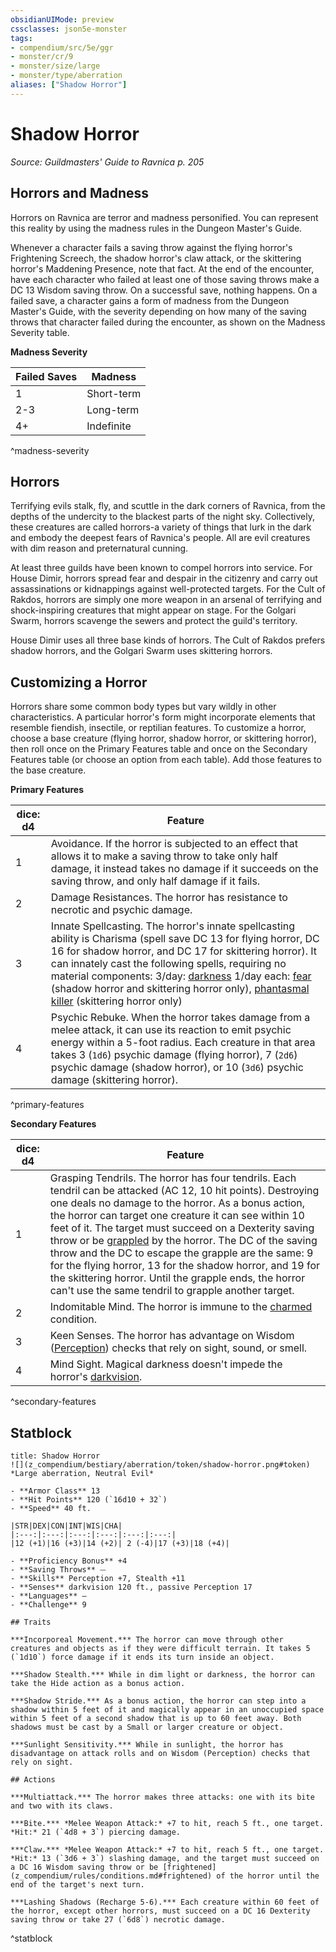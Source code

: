 ```yaml
---
obsidianUIMode: preview
cssclasses: json5e-monster
tags:
- compendium/src/5e/ggr
- monster/cr/9
- monster/size/large
- monster/type/aberration
aliases: ["Shadow Horror"]
---
```

# Shadow Horror
*Source: Guildmasters' Guide to Ravnica p. 205*  

## Horrors and Madness

Horrors on Ravnica are terror and madness personified. You can represent this reality by using the madness rules in the Dungeon Master's Guide.

Whenever a character fails a saving throw against the flying horror's Frightening Screech, the shadow horror's claw attack, or the skittering horror's Maddening Presence, note that fact. At the end of the encounter, have each character who failed at least one of those saving throws make a DC 13 Wisdom saving throw. On a successful save, nothing happens. On a failed save, a character gains a form of madness from the Dungeon Master's Guide, with the severity depending on how many of the saving throws that character failed during the encounter, as shown on the Madness Severity table.

**Madness Severity**

| Failed Saves | Madness |
|--------------|---------|
| 1 | Short-term |
| 2-3 | Long-term |
| 4+ | Indefinite |
^madness-severity

## Horrors

Terrifying evils stalk, fly, and scuttle in the dark corners of Ravnica, from the depths of the undercity to the blackest parts of the night sky. Collectively, these creatures are called horrors-a variety of things that lurk in the dark and embody the deepest fears of Ravnica's people. All are evil creatures with dim reason and preternatural cunning.

At least three guilds have been known to compel horrors into service. For House Dimir, horrors spread fear and despair in the citizenry and carry out assassinations or kidnappings against well-protected targets. For the Cult of Rakdos, horrors are simply one more weapon in an arsenal of terrifying and shock-inspiring creatures that might appear on stage. For the Golgari Swarm, horrors scavenge the sewers and protect the guild's territory.

House Dimir uses all three base kinds of horrors. The Cult of Rakdos prefers shadow horrors, and the Golgari Swarm uses skittering horrors.

## Customizing a Horror

Horrors share some common body types but vary wildly in other characteristics. A particular horror's form might incorporate elements that resemble fiendish, insectile, or reptilian features. To customize a horror, choose a base creature (flying horror, shadow horror, or skittering horror), then roll once on the Primary Features table and once on the Secondary Features table (or choose an option from each table). Add those features to the base creature.

**Primary Features**

| dice: d4 | Feature |
|----------|---------|
| 1 | Avoidance. If the horror is subjected to an effect that allows it to make a saving throw to take only half damage, it instead takes no damage if it succeeds on the saving throw, and only half damage if it fails. |
| 2 | Damage Resistances. The horror has resistance to necrotic and psychic damage. |
| 3 | Innate Spellcasting. The horror's innate spellcasting ability is Charisma (spell save DC 13 for flying horror, DC 16 for shadow horror, and DC 17 for skittering horror). It can innately cast the following spells, requiring no material components: 3/day: [darkness](z_compendium/spells/darkness.md) 1/day each: [fear](z_compendium/spells/fear.md) (shadow horror and skittering horror only), [phantasmal killer](z_compendium/spells/phantasmal-killer.md) (skittering horror only) |
| 4 | Psychic Rebuke. When the horror takes damage from a melee attack, it can use its reaction to emit psychic energy within a 5-foot radius. Each creature in that area takes 3 (`1d6`) psychic damage (flying horror), 7 (`2d6`) psychic damage (shadow horror), or 10 (`3d6`) psychic damage (skittering horror). |
^primary-features

**Secondary Features**

| dice: d4 | Feature |
|----------|---------|
| 1 | Grasping Tendrils. The horror has four tendrils. Each tendril can be attacked (AC 12, 10 hit points). Destroying one deals no damage to the horror. As a bonus action, the horror can target one creature it can see within 10 feet of it. The target must succeed on a Dexterity saving throw or be [grappled](z_compendium/rules/conditions.md#grappled) by the horror. The DC of the saving throw and the DC to escape the grapple are the same: 9 for the flying horror, 13 for the shadow horror, and 19 for the skittering horror. Until the grapple ends, the horror can't use the same tendril to grapple another target. |
| 2 | Indomitable Mind. The horror is immune to the [charmed](z_compendium/rules/conditions.md#charmed) condition. |
| 3 | Keen Senses. The horror has advantage on Wisdom ([Perception](z_compendium/rules/skills.md#Perception)) checks that rely on sight, sound, or smell. |
| 4 | Mind Sight. Magical darkness doesn't impede the horror's [darkvision](z_compendium/rules/senses.md#darkvision). |
^secondary-features

## Statblock

```ad-statblock
title: Shadow Horror
![](z_compendium/bestiary/aberration/token/shadow-horror.png#token)
*Large aberration, Neutral Evil*

- **Armor Class** 13 
- **Hit Points** 120 (`16d10 + 32`)
- **Speed** 40 ft.

|STR|DEX|CON|INT|WIS|CHA|
|:---:|:---:|:---:|:---:|:---:|:---:|
|12 (+1)|16 (+3)|14 (+2)| 2 (-4)|17 (+3)|18 (+4)|

- **Proficiency Bonus** +4
- **Saving Throws** ⏤
- **Skills** Perception +7, Stealth +11
- **Senses** darkvision 120 ft., passive Perception 17
- **Languages** —
- **Challenge** 9

## Traits

***Incorporeal Movement.*** The horror can move through other creatures and objects as if they were difficult terrain. It takes 5 (`1d10`) force damage if it ends its turn inside an object.

***Shadow Stealth.*** While in dim light or darkness, the horror can take the Hide action as a bonus action.

***Shadow Stride.*** As a bonus action, the horror can step into a shadow within 5 feet of it and magically appear in an unoccupied space within 5 feet of a second shadow that is up to 60 feet away. Both shadows must be cast by a Small or larger creature or object.

***Sunlight Sensitivity.*** While in sunlight, the horror has disadvantage on attack rolls and on Wisdom (Perception) checks that rely on sight.

## Actions

***Multiattack.*** The horror makes three attacks: one with its bite and two with its claws.

***Bite.*** *Melee Weapon Attack:* +7 to hit, reach 5 ft., one target. *Hit:* 21 (`4d8 + 3`) piercing damage.

***Claw.*** *Melee Weapon Attack:* +7 to hit, reach 5 ft., one target. *Hit:* 13 (`3d6 + 3`) slashing damage, and the target must succeed on a DC 16 Wisdom saving throw or be [frightened](z_compendium/rules/conditions.md#frightened) of the horror until the end of the target's next turn.

***Lashing Shadows (Recharge 5-6).*** Each creature within 60 feet of the horror, except other horrors, must succeed on a DC 16 Dexterity saving throw or take 27 (`6d8`) necrotic damage.
```
^statblock